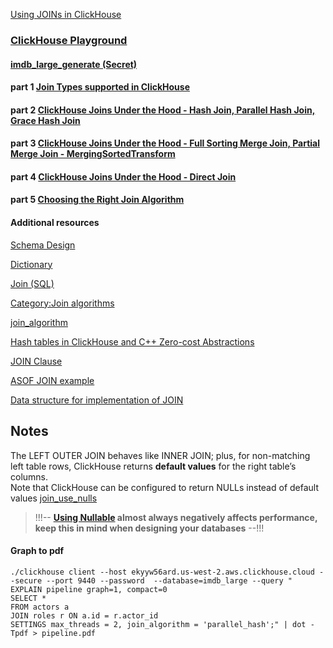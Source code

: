 [Using JOINs in ClickHouse](https://clickhouse.com/docs/en/guides/joining-tables)   

### [ClickHouse Playground](https://sql.clickhouse.com/)
#### [imdb_large_generate (Secret)](https://gist.github.com/tom-clickhouse/5d391b45a1c19948ed6d43c87cf7e788)

#### part 1 [Join Types supported in ClickHouse](https://clickhouse.com/blog/clickhouse-fully-supports-joins-part1)
#### part 2 [ClickHouse Joins Under the Hood - Hash Join, Parallel Hash Join, Grace Hash Join](https://clickhouse.com/blog/clickhouse-fully-supports-joins-hash-joins-part2)
#### part 3 [ClickHouse Joins Under the Hood - Full Sorting Merge Join, Partial Merge Join - MergingSortedTransform](https://clickhouse.com/blog/clickhouse-fully-supports-joins-full-sort-partial-merge-part3)
#### part 4 [ClickHouse Joins Under the Hood - Direct Join](https://clickhouse.com/blog/clickhouse-fully-supports-joins-direct-join-part4)
#### part 5 [Choosing the Right Join Algorithm](https://clickhouse.com/blog/clickhouse-fully-supports-joins-how-to-choose-the-right-algorithm-part5)

#### Additional resources
[Schema Design](https://clickhouse.com/docs/en/data-modeling/schema-design)

[Dictionary](https://clickhouse.com/docs/en/dictionary)

[Join (SQL)](https://en.wikipedia.org/wiki/Join_(SQL))

[Category:Join algorithms](https://en.wikipedia.org/wiki/Category:Join_algorithms)

[join_algorithm](https://clickhouse.com/docs/en/operations/settings/settings#join_algorithm)

[Hash tables in ClickHouse and C++ Zero-cost Abstractions](https://clickhouse.com/blog/hash-tables-in-clickhouse-and-zero-cost-abstractions)

[JOIN Clause](https://clickhouse.com/docs/en/sql-reference/statements/select/join#supported-types-of-join)

[ASOF JOIN example](https://gist.github.com/tom-clickhouse/58eae026d0893444d9d02012f4adab7d)

[Data structure for implementation of JOIN](https://github.com/ClickHouse/ClickHouse/blob/a129d07eb58caa153f4ddae4ef60c033f94e5965/src/Interpreters/HashJoin.h#L79)

## Notes
The LEFT OUTER JOIN behaves like INNER JOIN; plus, for non-matching left table rows, ClickHouse returns **default values** for the right table’s columns.  
Note that ClickHouse can be configured to return NULLs instead of default values [join_use_nulls](https://clickhouse.com/docs/en/operations/settings/settings#join_use_nulls)   
> !!!-- **[Using Nullable](https://clickhouse.com/docs/en/sql-reference/data-types/nullable#storage-features) almost always negatively affects performance, keep this in mind when designing your databases** --!!!

#### Graph to pdf
```
./clickhouse client --host ekyyw56ard.us-west-2.aws.clickhouse.cloud --secure --port 9440 --password  --database=imdb_large --query "
EXPLAIN pipeline graph=1, compact=0
SELECT *
FROM actors a
JOIN roles r ON a.id = r.actor_id
SETTINGS max_threads = 2, join_algorithm = 'parallel_hash';" | dot -Tpdf > pipeline.pdf
```

